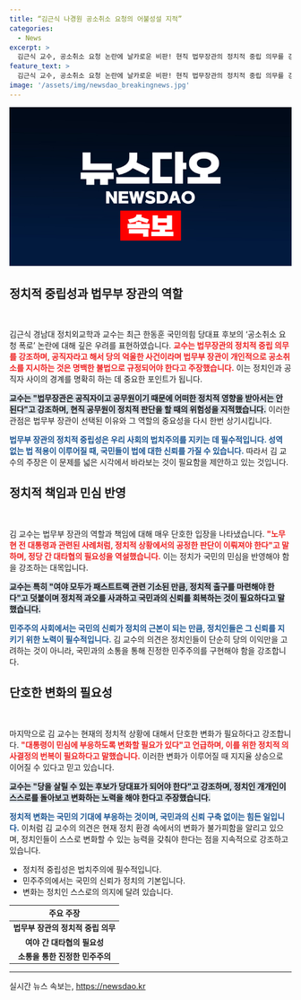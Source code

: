 ```yaml
---
title: “김근식 나경원 공소취소 요청의 어불성설 지적”
categories:
  - News
excerpt: >
  김근식 교수, 공소취소 요청 논란에 날카로운 비판! 현직 법무장관의 정치적 중립 의무를 강조하며 여야 정치인들에게 대승적 협력을 촉구했다. 과연 이번 사태가 정치권에 어떤 변화를 가져올까? 클릭해서 자세히 알아보세요!
feature_text: >
  김근식 교수, 공소취소 요청 논란에 날카로운 비판! 현직 법무장관의 정치적 중립 의무를 강조하며 여야 정치인들에게 대승적 협력을 촉구했다. 과연 이번 사태가 정치권에 어떤 변화를 가져올까? 클릭해서 자세히 알아보세요!
image: '/assets/img/newsdao_breakingnews.jpg'
---
```


<p><img src="/assets/img/newsdao_breakingnews.jpg" alt="cryptoinkorea 속보" /></p>

<h2 data-ke-size="size26">정치적 중립성과 법무부 장관의 역할</h2>

<p data-ke-size="size16">&nbsp;</p>

<p>김근식 경남대 정치외교학과 교수는 최근 한동훈 국민의힘 당대표 후보의 ‘공소취소 요청 폭로’ 논란에 대해 깊은 우려를 표현하였습니다. <b><span style="color: #ee2323;">교수는 법무장관의 정치적 중립 의무를 강조하며, 공직자라고 해서 당의 억울한 사건이라며 법무부 장관이 개인적으로 공소취소를 지시하는 것은 명백한 불법으로 규정되어야 한다고 주장했습니다.</span></b> 이는 정치인과 공직자 사이의 경계를 명확히 하는 데 중요한 포인트가 됩니다.</p>

<p><b><span style="background-color: #21538527;">교수는 "법무장관은 공직자이고 공무원이기 때문에 어떠한 정치적 영향을 받아서는 안 된다"고 강조하며, 현직 공무원이 정치적 판단을 할 때의 위험성을 지적했습니다.</span></b> 이러한 관점은 법무부 장관이 선택된 이유와 그 역할의 중요성을 다시 한번 상기시킵니다.</p>

<p><b><span style="color: #1a5490;">법무부 장관의 정치적 중립성은 우리 사회의 법치주의를 지키는 데 필수적입니다. 성역 없는 법 적용이 이루어질 때, 국민들이 법에 대한 신뢰를 가질 수 있습니다.</span></b> 따라서 김 교수의 주장은 이 문제를 넓은 시각에서 바라보는 것이 필요함을 제안하고 있는 것입니다.</p>

<h2 data-ke-size="size26">정치적 책임과 민심 반영</h2>

<p data-ke-size="size16">&nbsp;</p>

<p>김 교수는 법무부 장관의 역할과 책임에 대해 매우 단호한 입장을 나타냈습니다. <b><span style="color: #ee2323;">"노무현 전 대통령과 관련된 사례처럼, 정치적 상황에서의 공정한 판단이 이뤄져야 한다"고 말하며, 정당 간 대타협의 필요성을 역설했습니다.</span></b> 이는 정치가 국민의 민심을 반영해야 함을 강조하는 대목입니다.</p>

<p><b><span style="background-color: #21538527;">교수는 특히 "여야 모두가 패스트트랙 관련 기소된 만큼, 정치적 출구를 마련해야 한다"고 덧붙이며 정치적 과오를 사과하고 국민과의 신뢰를 회복하는 것이 필요하다고 말했습니다.</span></b> </p>

<p><b><span style="color: #1a5490;">민주주의 사회에서는 국민의 신뢰가 정치의 근본이 되는 만큼, 정치인들은 그 신뢰를 지키기 위한 노력이 필수적입니다.</span></b> 김 교수의 의견은 정치인들이 단순히 당의 이익만을 고려하는 것이 아니라, 국민과의 소통을 통해 진정한 민주주의를 구현해야 함을 강조합니다.</p>

<h2 data-ke-size="size26">단호한 변화의 필요성</h2>

<p data-ke-size="size16">&nbsp;</p>

<p>마지막으로 김 교수는 현재의 정치적 상황에 대해서 단호한 변화가 필요하다고 강조합니다. <b><span style="color: #ee2323;">"대통령이 민심에 부응하도록 변화할 필요가 있다"고 언급하며, 이를 위한 정치적 의사결정의 번복이 필요하다고 말했습니다.</span></b> 이러한 변화가 이루어질 때 지지율 상승으로 이어질 수 있다고 믿고 있습니다.</p>

<p><b><span style="background-color: #21538527;">교수는 "당을 살릴 수 있는 후보가 당대표가 되어야 한다"고 강조하며, 정치인 개개인이 스스로를 돌아보고 변화하는 노력을 해야 한다고 주장했습니다.</span></b> </p>

<p><b><span style="color: #1a5490;">정치적 변화는 국민의 기대에 부응하는 것이며, 국민과의 신뢰 구축 없이는 힘든 일입니다.</span></b> 이처럼 김 교수의 의견은 현재 정치 환경 속에서의 변화가 불가피함을 알리고 있으며, 정치인들이 스스로 변화할 수 있는 능력을 갖춰야 한다는 점을 지속적으로 강조하고 있습니다.</p>

<ul>
  <li>정치적 중립성은 법치주의에 필수적입니다.</li>
  <li>민주주의에서는 국민의 신뢰가 정치의 기본입니다.</li>
  <li>변화는 정치인 스스로의 의지에 달려 있습니다.</li>
</ul>

<table style="width: 100%;">
  <thead>
    <tr>
      <th style="text-align: center;"><b>주요 주장</b></th>
    </tr>
  </thead>
  <tbody>
    <tr>
      <td style="text-align: center; height: 17px;"><b>법무부 장관의 정치적 중립 의무</b></td>
    </tr>
    <tr>
      <td style="text-align: center; height: 17px;"><b>여야 간 대타협의 필요성</b></td>
    </tr>
    <tr>
      <td style="text-align: center; height: 17px;"><b>소통을 통한 진정한 민주주의</b></td>
    </tr>
  </tbody>
</table>

<hr />
실시간 뉴스 속보는, <a href="https://newsdao.kr" rel="dofollow">https://newsdao.kr</a>


